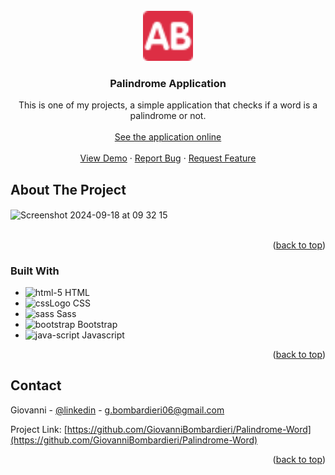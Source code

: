 <!-- PROJECT LOGO -->
<br />
<div align="center" id="start">
  <a href="https://github.com/GiovanniBombardieri/Palindrome-Word">
    <img src="assets/img/favicon.png" alt="Logo" width="80" height="80">
  </a>

<h3 align="center">Palindrome Application</h3>

  <p align="center">
    This is one of my projects,  a simple application that checks if a word is a palindrome or not.
    <br />
    <br />
    <a href="palindrome-word-94ghp7l4m-giovannis-projects-3e974df6.vercel.app">See the application online</a>
    <br />
    <br />
    <a href="https://github.com/GiovanniBombardieri/Palindrome-Word">View Demo</a>
    ·
    <a href="https://github.com/GiovanniBombardieri/Palindrome-Word/issues/new?labels=bug&template=bug-report---.md">Report Bug</a>
    ·
    <a href="https://github.com/GiovanniBombardieri/Palindrome-Word/issues/new?labels=enhancement&template=feature-request---.md">Request Feature</a>
  </p>
</div>

<!-- ABOUT THE PROJECT -->
## About The Project

<img width="928" alt="Screenshot 2024-09-18 at 09 32 15" src="https://github.com/user-attachments/assets/79e35928-739b-4a2d-ab8c-e00e925b3f04" align="center">
<br />
<br />
<p align="right">(<a href="#start">back to top</a>)</p>

<!-- BUILT WITH -->
### Built With

* ![html-5](https://github.com/user-attachments/assets/7a9e8644-056d-409d-868f-d00bb539ad89) HTML
* ![cssLogo](https://github.com/user-attachments/assets/7a4bdbdb-2eb3-4bd6-90e8-315ad8c41b70) CSS
* ![sass](https://github.com/user-attachments/assets/24e2544d-eb1e-4f29-abd7-d99ec2419cdf) Sass
* ![bootstrap](https://github.com/user-attachments/assets/43964990-0277-4bb2-b277-a13447932e12) Bootstrap
* ![java-script](https://github.com/user-attachments/assets/f81b6c9a-1964-4004-aa54-e44b0101d9cb) Javascript

<p align="right">(<a href="#start">back to top</a>)</p>

<!-- CONTACT -->
## Contact

Giovanni - [@linkedin](https://www.linkedin.com/in/giovanni-bombardieri-13ba7021b/) - g.bombardieri06@gmail.com

Project Link: [https://github.com/GiovanniBombardieri/Palindrome-Word](https://github.com/GiovanniBombardieri/Palindrome-Word)

<p align="right">(<a href="#start">back to top</a>)</p>

